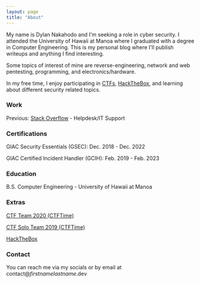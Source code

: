 ```yaml
---
layout: page
title: "About"
---
```


My name is Dylan Nakahodo and I'm seeking a role in cyber security. I attended the University of Hawaii at Manoa where I graduated with a degree in Computer Engineering. This is my personal blog where I'll publish writeups and anything I find interesting.

Some topics of interest of mine are reverse-engineering, network and web pentesting, programming, and electronics/hardware.

In my free time, I enjoy participating in [CTFs](https://ctfd.io/whats-a-ctf/), [HackTheBox](https://www.hackthebox.eu/), and learning about different security related topics.

### Work
Previous: [Stack Overflow](https://stackoverflow.com/) - Helpdesk/IT Support

### Certifications
GIAC Security Essentials (GSEC): Dec. 2018 - Dec. 2022

GIAC Certified Incident Handler (GCIH): Feb. 2019 - Feb. 2023

### Education
B.S. Computer Engineering - University of Hawaii at Manoa

### Extras
[CTF Team 2020 (CTFTime)](https://ctftime.org/team/106764)

[CTF Solo Team 2019 (CTFTime)](https://ctftime.org/team/62698)


[HackTheBox](https://www.hackthebox.eu/profile/35547)

### Contact
You can reach me via my socials or by email at contact@_firstnamelastname_.dev
